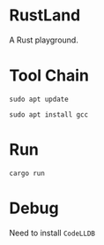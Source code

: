 # RustLand
A Rust playground.

# Tool Chain
`sudo apt update`

`sudo apt install gcc`

# Run
`cargo run`

# Debug
Need to install `CodeLLDB`